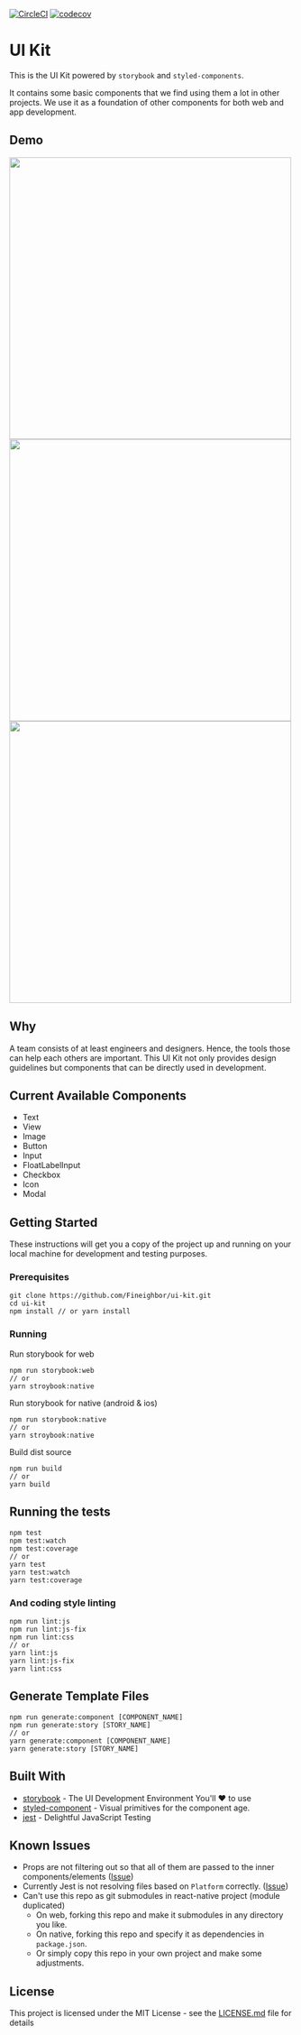 [![CircleCI](https://circleci.com/gh/Fineighbor/ui-kit.svg?style=shield)](https://circleci.com/gh/Fineighbor/ui-kit)
[![codecov](https://codecov.io/gh/Fineighbor/ui-kit/graph/badge.svg)](https://codecov.io/gh/Fineighbor/ui-kit)

# UI Kit

This is the UI Kit powered by `storybook` and `styled-components`.

It contains some basic components that we find using them a lot in other projects. We use it as a foundation of other components for both web and app development.

## Demo
<img src="https://raw.githubusercontent.com/Fineighbor/ui-kit/master/screenshots/web.png" width="500">
<img src="https://raw.githubusercontent.com/Fineighbor/ui-kit/master/screenshots/android.png" width="500">
<img src="https://raw.githubusercontent.com/Fineighbor/ui-kit/master/screenshots/ios.png" width="500">

## Why

A team consists of at least engineers and designers. Hence, the tools those can help each others are important. This UI Kit not only provides design guidelines but components that can be directly used in development.

## Current Available Components

* Text
* View
* Image
* Button
* Input
* FloatLabelInput
* Checkbox
* Icon
* Modal

## Getting Started

These instructions will get you a copy of the project up and running on your local machine for development and testing purposes. 

### Prerequisites

```
git clone https://github.com/Fineighbor/ui-kit.git
cd ui-kit
npm install // or yarn install
```

### Running

Run storybook for web
```
npm run storybook:web
// or
yarn stroybook:native
```

Run storybook for native (android & ios)
```
npm run storybook:native
// or
yarn stroybook:native
```

Build dist source
```
npm run build
// or
yarn build
```

## Running the tests

```
npm test 
npm test:watch
npm test:coverage
// or
yarn test
yarn test:watch
yarn test:coverage
```

### And coding style linting

```
npm run lint:js
npm run lint:js-fix
npm run lint:css
// or
yarn lint:js
yarn lint:js-fix
yarn lint:css
```

## Generate Template Files

```
npm run generate:component [COMPONENT_NAME]
npm run generate:story [STORY_NAME]
// or
yarn generate:component [COMPONENT_NAME]
yarn generate:story [STORY_NAME]
```

## Built With

* [storybook](https://storybook.js.org/) - The UI Development Environment You'll ♥️ to use
* [styled-component](https://www.styled-components.com/) - Visual primitives for the component age.
* [jest](https://facebook.github.io/jest/) - Delightful JavaScript Testing

## Known Issues
* Props are not filtering out so that all of them are passed to the inner components/elements ([Issue](https://github.com/styled-components/styled-components/issues/439))
* Currently Jest is not resolving files based on `Platform` correctly. ([Issue](https://github.com/facebook/jest/issues/1370))
* Can't use this repo as git submodules in react-native project (module duplicated)
  * On web, forking this repo and make it submodules in any directory you like.
  * On native, forking this repo and specify it as dependencies in `package.json`.
  * Or simply copy this repo in your own project and make some adjustments.

## License

This project is licensed under the MIT License - see the [LICENSE.md](LICENSE.md) file for details
